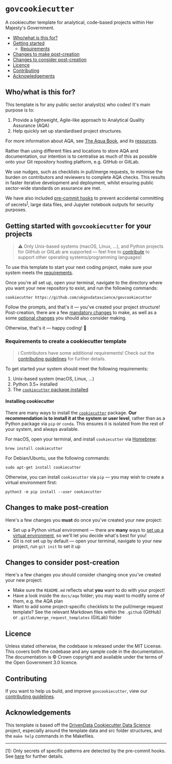 # `govcookiecutter`

A cookiecutter template for analytical, code-based projects within Her Majesty's Government.

- [Who/what is this for?](#whowhat-is-this-for)
- [Getting started](#getting-started-with-govcookiecutter-for-your-projects)
  - [Requirements](#requirements-to-create-a-cookiecutter-template)
- [Changes to make post-creation](#changes-to-make-post-creation)
- [Changes to consider post-creation](#changes-to-consider-post-creation)
- [Licence](#licence)
- [Contributing](#contributing)
- [Acknowledgements](#acknowledgements)

## Who/what is this for?

This template is for any public sector analyst(s) who codes! It's main purpose is to:

1. Provide a lightweight, Agile-like approach to Analytical Quality Assurance (AQA)
2. Help quickly set up standardised project structures.

For more information about AQA, see [The Aqua Book][aqua-book], and its [resources][aqua-book-resources].

Rather than using different files and locations to store AQA and documentation, our intention is to centralise as much
of this as possible onto your Git repository hosting platform, e.g. GitHub or GitLab.

We use nudges, such as checklists in pull/merge requests, to minimise the burden on contributors and reviewers to
complete AQA checks. This results in faster iterative development and deployment, whilst ensuring public sector-wide
standards on assurance are met.

We have also included [pre-commit hooks][pre-commit] to prevent accidental committing of
secrets<sup>[1](#footnote-1)</sup>, large data files, and Jupyter notebook outputs for security purposes.

## Getting started with `govcookiecutter` for your projects

> ⚠️ Only Unix-based systems (macOS, Linux, ...), and Python projects for GitHub or GitLab are supported — feel free to
> [contribute](#contributing) to support other operating systems/programming languages!

To use this template to start your next coding project, make sure your system meets the
[requirements](#requirements-to-create-a-cookiecutter-template).

Once you're all set up, open your terminal, navigate to the directory where you want your new repository to exist, and
run the following commands:

```shell
cookiecutter https://github.com/ukgovdatascience/govcookiecutter
```

Follow the prompts, and that's it — you've created your project structure! Post-creation, there are a few
[mandatory changes](#changes-to-make-post-creation) to make, as well as a some
[optional changes](#changes-to-consider-post-creation) you should also consider making.

Otherwise, that's it — happy coding! 🎉

### Requirements to create a cookiecutter template

> ℹ️ Contributors have some additional requirements! Check out the [contributing guidelines][contributing] for further
> details.

To get started your system should meet the following requirements:

1. Unix-based system (macOS, Linux, ...)
2. Python 3.5+ installed
3. The [`cookiecutter` package installed](#installing-cookiecutter)

#### Installing cookiecutter

There are many ways to install the [`cookiecutter`][cookiecutter] package. **Our recommendation is to install it at the
system or user level**, rather than as a Python package via `pip` or `conda`. This ensures it is isolated from the rest
of your system, and always available.

For macOS, open your terminal, and install `cookiecutter` via [Homebrew][homebrew]:

```shell
brew install cookiecutter
```

For Debian/Ubuntu, use the following commands:

```shell
sudo apt-get install cookiecutter
```

Otherwise, you can install `cookiecutter` via `pip` — you may wish to create a virtual environment first:

```shell
python3 -m pip install --user cookiecutter
```

## Changes to make post-creation

Here's a few changes you **must** do once you've created your new project:

- Set up a Python virtual environment — there are **many** ways to [set up a virtual environment][pluralsight], so
  we'll let you decide what's best for you!
- Git is not set up by default — open your terminal, navigate to your new project, run `git init` to set it up

## Changes to consider post-creation

Here's a few changes you should consider changing once you've created your new project:

- Make sure the `README.md` reflects what **you** want to do with your project!
- Have a look inside the `docs/aqa` folder; you may want to modify some of them, e.g. the AQA plan
- Want to add some project-specific checklists to the pull/merge request template? See the relevant Markdown files
  within the `.github` (GitHub) or `.gitlab/merge_request_templates` (GitLab) folder

## Licence

Unless stated otherwise, the codebase is released under the MIT License. This covers both the codebase and any sample
code in the documentation. The documentation is © Crown copyright and available under the terms of the Open Government
3.0 licence.

## Contributing

If you want to help us build, and improve `govcookiecutter`, view our [contributing guidelines][contributing].

## Acknowledgements

This template is based off the [DrivenData Cookiecutter Data Science][drivendata] project, especially around the
template data and src folder structures, and the `make help` commands in the Makefiles.

---

<a name="footnote-1">[1]</a>: Only secrets of specific patterns are detected by the pre-commit hooks. See
[here][docs-pre-commit-hooks-secrets-definition] for further details.

[aqua-book]: https://www.gov.uk/government/publications/the-aqua-book-guidance-on-producing-quality-analysis-for-government
[aqua-book-resources]: https://www.gov.uk/government/collections/aqua-book-resources
[docs-pre-commit-hooks-secrets-definition]: ./%7B%7B%20cookiecutter.repo_name%20%7D%7D/docs/contributor_guide/pre_commit_hooks.md#definition-of-a-secret-according-to-detect-secrets
[contributing]: ./CONTRIBUTING.md
[cookiecutter]: https://github.com/cookiecutter/cookiecutter
[drivendata]: http://drivendata.github.io/cookiecutter-data-science/
[homebrew]: https://brew.sh/
[pluralsight]: https://www.pluralsight.com/tech-blog/managing-python-environments/
[pre-commit]: https://pre-commit.com/
